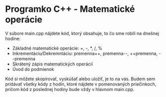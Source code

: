 # Programko C++ - Matematické operácie

V súbore main.cpp nájdete kód, ktorý obsahuje, to čo sme robili na dnešnej hodine:
<ul> 
  <li>Základné matematické operácie: +, -, *, /, %</li>
  <li>Inkrementáciu/Dekremntáciu: premenna++, premenna--, ++premenna, --premenna</li>
  <li>Skrátený zápis matematických operácií</li>
  <li>Úvod do podmienok</li>
</ul>


Kód si môžete skopírovať, vyskúšať alebo uložiť, je to na vás.
Budem sem pridávať všetky kódy z hodín, ktoré nájdete v pomenovaných priečinkoch, pričom kód z poslednej hodiny bude vždy v hlavnom main.cpp.
